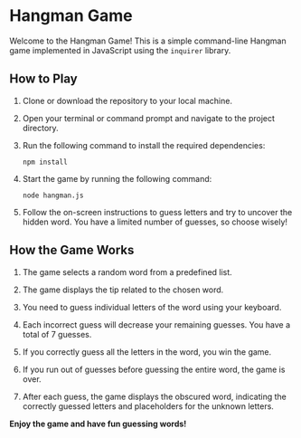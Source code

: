# Hangman Game

Welcome to the Hangman Game! This is a simple command-line Hangman game implemented in JavaScript using the `inquirer` library.

## How to Play

1. Clone or download the repository to your local machine.

2. Open your terminal or command prompt and navigate to the project directory.

3. Run the following command to install the required dependencies:

	`npm install`

4. Start the game by running the following command:

	`node hangman.js`

5. Follow the on-screen instructions to guess letters and try to uncover the hidden word. You have a limited number of guesses, so choose wisely!

## How the Game Works

1. The game selects a random word from a predefined list.

2. The game displays the tip related to the chosen word.

3. You need to guess individual letters of the word using your keyboard.

4. Each incorrect guess will decrease your remaining guesses. You have a total of 7 guesses.

5. If you correctly guess all the letters in the word, you win the game.

6. If you run out of guesses before guessing the entire word, the game is over.

7. After each guess, the game displays the obscured word, indicating the correctly guessed letters and placeholders for the unknown letters.

**Enjoy the game and have fun guessing words!**